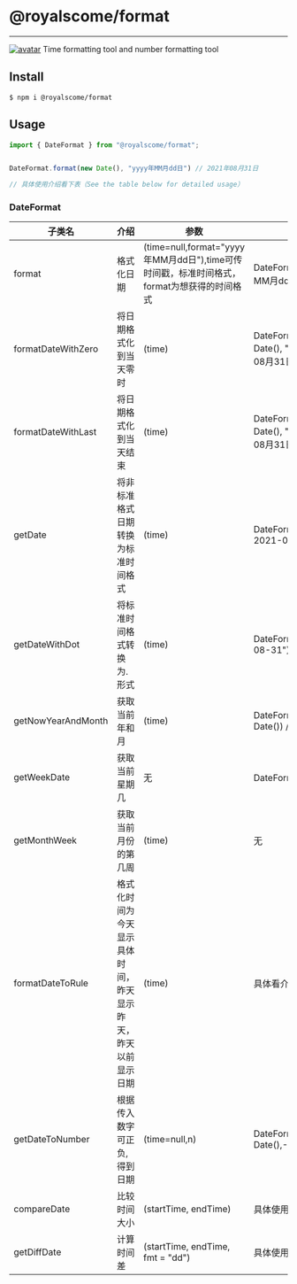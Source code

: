 <!--
 * @Description: 
 * @Autor: weiyang
 * @Date: 2021-08-31 15:05:56
 * @LastEditors: weiyang
 * @LastEditTime: 2021-09-01 09:41:23
-->
# @royalscome/format
<hr />

[![avatar](https://img.shields.io/badge/npm-v2.0.4-green)](https://github.com/royalscome/format)
Time formatting tool and number formatting tool

## Install
```
$ npm i @royalscome/format
```

## Usage
```js
import { DateFormat } from "@royalscome/format";


DateFormat.format(new Date(), "yyyy年MM月dd日") // 2021年08月31日

// 具体使用介绍看下表（See the table below for detailed usage）
```

### DateFormat
| 子类名 | 介绍 | 参数 | 示例 |
| - | - | - | - |
| format | 格式化日期 | (time=null,format="yyyy年MM月dd日"),time可传时间戳，标准时间格式，format为想获得的时间格式 | DateFormat.format(new Date(), "yyyy年MM月dd日") // 2021年08月31日 |
| formatDateWithZero | 将日期格式化到当天零时 | (time) | DateFormat.formatDateWithZero(new Date(), "yyyy年MM月dd日") // 2021年08月31日 00:00:00 |
| formatDateWithLast | 将日期格式化到当天结束 | (time) | DateFormat.formatDateWithLast(new Date(), "yyyy年MM月dd日") // 2021年08月31日 23：59：59 |
| getDate | 将非标准格式日期转换为标准时间格式 | (time) | DateFormat.getDate("2021.08.31") // 2021-08-31 |
| getDateWithDot | 将标准时间格式转换为.形式 | (time) | DateFormat.getDateWithDot("2021-08-31") // 2021.08.31 |
| getNowYearAndMonth | 获取当前年和月 | (time) | DateFormat.getNowYearAndMonth(new Date()) // 2021-8 |
| getWeekDate | 获取当前星期几 | 无 | DateFormat.getWeekDate() // 星期三 |
| getMonthWeek | 获取当前月份的第几周 | (time) | 无 |
| formatDateToRule | 格式化时间为今天显示具体时间，昨天显示昨天，昨天以前显示日期 | (time) | 具体看介绍 |
| getDateToNumber | 根据传入数字可正负,得到日期 | (time=null,n) | DateFormat.getDateToNumber(new Date(),-1) // 2021-08-30 |
| compareDate | 比较时间大小 | (startTime, endTime) | 具体使用看介绍 |
| getDiffDate | 计算时间差 | (startTime, endTime, fmt = "dd") | 具体使用看介绍 |


